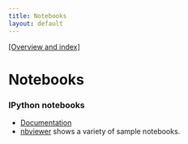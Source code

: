 ```yaml
---
title: Notebooks
layout: default
---
```


[[Overview and index]](index.html)


# Notebooks

### IPython notebooks

 - [Documentation](http://ipython.org/notebook.html)
 - [nbviewer](http://nbviewer.ipython.org/) shows a variety of sample
   notebooks.




